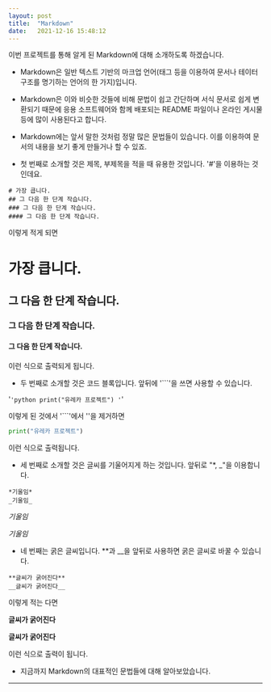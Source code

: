 ```yaml
---
layout: post
title:  "Markdown"
date:   2021-12-16 15:48:12
---
```


이번 프로젝트를 통해 알게 된 Markdown에 대해 소개하도록 하겠습니다.

+ Markdown은 일반 텍스트 기반의 마크업 언어(태그 등을 이용하여 문서나 테이터 구조를 명기하는 언어의 한 가지)입니다.
+ Markdown은 이와 비슷한 것들에 비해 문법이 쉽고 간단하며 서식 문서로 쉽게 변환되기 때문에 응용 소프트웨어와 함께 배포되는 README 파일이나 온라인 게시물 등에 많이 사용된다고 합니다.

+ Markdown에는 앞서 말한 것처럼 정말 많은 문법들이 있습니다. 이를 이용하여 문서의 내용을 보기 좋게 만들거나 할 수 있죠.
+ 첫 번째로 소개할 것은 제목, 부제목을 적을 때 유용한 것입니다. '#'을 이용하는 것인데요.

```
# 가장 큽니다.
## 그 다음 한 단계 작습니다.
### 그 다음 한 단계 작습니다.
#### 그 다음 한 단계 작습니다.
```
이렇게 적게 되면

# 가장 큽니다.
## 그 다음 한 단계 작습니다.
### 그 다음 한 단계 작습니다.
#### 그 다음 한 단계 작습니다.

이런 식으로 출력되게 됩니다.

+ 두 번째로 소개할 것은 코드 블록입니다. 앞뒤에 '```'을 쓰면 사용할 수 있습니다.

'```'python
print("유레카 프로젝트")
'```'

이렇게 된 것에서 '```'에서 ''을 제거하면

```python
print("유레카 프로젝트")
```

이런 식으로 출력됩니다.

+ 세 번째로 소개할 것은 글씨를 기울어지게 하는 것입니다. 앞뒤로 "*, _"을 이용합니다.

```
*기울임*
_기울임_
```

*기울임*

_기울임_

+ 네 번째는 굵은 글씨입니다. **과 __을 앞뒤로 사용하면 굵은 글씨로 바꿀 수 있습니다.

```
**글씨가 굵어진다**
__글씨가 굵어진다__
```

이렇게 적는 다면

**글씨가 굵어진다**

__글씨가 굵어진다__

이런 식으로 출력이 됩니다.


+ 지금까지 Markdown의 대표적인 문법들에 대해 알아보았습니다.

-----------------------------------------------------------

